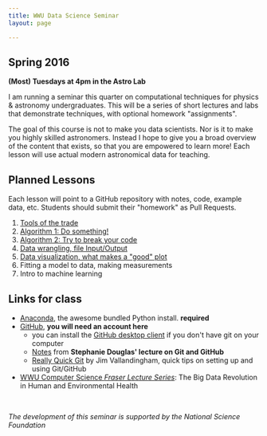 ```yaml
---
title: WWU Data Science Seminar
layout: page

---
```

## Spring 2016

**(Most) Tuesdays at 4pm in the Astro Lab**

I am running a seminar this quarter on computational techniques for physics & astronomy undergraduates. This will be a series of short lectures and labs that demonstrate techniques, with optional homework "assignments".

The goal of this course is not to make you data scientists. Nor is it to make you highly skilled astronomers. Instead I hope to give you a broad overview of the content that exists, so that you are empowered to learn more! Each lesson will use actual modern astronomical data for teaching.


## Planned Lessons

Each lesson will point to a GitHub repository with notes, code, example data, etc. Students should submit their "homework" as Pull Requests.

1. [Tools of the trade](https://github.com/jradavenport/WWU-seminar-2016/tree/master/lab1)
2. [Algorithm 1: Do something!](https://github.com/jradavenport/WWU-seminar-2016/tree/master/lab2)
3. [Algorithm 2: Try to break your code](https://github.com/jradavenport/WWU-seminar-2016/tree/master/lab3)
4. [Data wrangling, file Input/Output](https://github.com/jradavenport/WWU-seminar-2016/tree/master/lab4)
5. [Data visualization, what makes a "good" plot](https://github.com/jradavenport/WWU-seminar-2016/tree/master/lab5)
6. Fitting a model to data, making measurements
7. Intro to machine learning


## Links for class

- [Anaconda](https://www.continuum.io/downloads), the awesome bundled Python install. **required**
- [GitHub](http://github.com), **you will need an account here**
	- you can install the [GitHub desktop client](https://desktop.github.com) if you don't have git on your computer
	- [Notes](https://speakerdeck.com/stephtdouglas/teaching-git-and-github) from **Stephanie Douglas' lecture on Git and GitHub**
	- [Really Quick Git](http://vallandingham.me/Quick_Git.html) by Jim Vallandingham, quick tips on setting up and using Git/GitHub
- [WWU Computer Science *Fraser Lecture Series*](https://wp.wwu.edu/fls/): The Big Data Revolution in Human and Environmental Health

<br/>


*The development of this seminar is supported by the National Science Foundation*